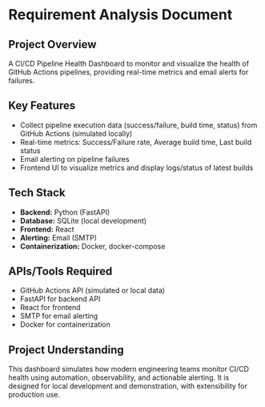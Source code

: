 # Requirement Analysis Document

## Project Overview
A CI/CD Pipeline Health Dashboard to monitor and visualize the health of GitHub Actions pipelines, providing real-time metrics and email alerts for failures.

## Key Features
- Collect pipeline execution data (success/failure, build time, status) from GitHub Actions (simulated locally)
- Real-time metrics: Success/Failure rate, Average build time, Last build status
- Email alerting on pipeline failures
- Frontend UI to visualize metrics and display logs/status of latest builds

## Tech Stack
- **Backend:** Python (FastAPI)
- **Database:** SQLite (local development)
- **Frontend:** React
- **Alerting:** Email (SMTP)
- **Containerization:** Docker, docker-compose

## APIs/Tools Required
- GitHub Actions API (simulated or local data)
- FastAPI for backend API
- React for frontend
- SMTP for email alerting
- Docker for containerization

## Project Understanding
This dashboard simulates how modern engineering teams monitor CI/CD health using automation, observability, and actionable alerting. It is designed for local development and demonstration, with extensibility for production use.